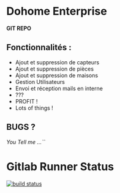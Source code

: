 # Dohome Enterprise
**GIT REPO** 

## Fonctionnalités : 

- Ajout et suppression de capteurs
- Ajout et suppression de pièces
- Ajout et suppression de maisons
- Gestion Utilisateurs
- Envoi et réception mails en interne
- ??? 
- PROFIT !
- Lots of things !

## BUGS ? 

_You Tell me ...``_

# Gitlab Runner Status 

[![build status](http://git.dev.juniorisep.com/apoussot/app_test/badges/master/build.svg)](http://git.dev.juniorisep.com/apoussot/app_test/commits/master)
